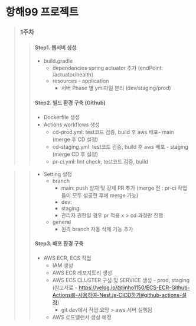 # 항해99 프로젝트 
 
> ### 1주차
> > #### Step1. 웹서버 생성
> > - build.gradle
> >   - dependencies spring actuator 추가 (endPoint: /actuator/health)
> >   - resources - application
> >     - 서버 Phase 별 yml파일 분리 (dev/staging/prod)
> >   
> > #### Step2. 빌드 환경 구축 (Github)
> > - Dockerfile 생성
> > - Actions workflows 생성
> >   - cd-prod.yml: test코드 검증, build 후 aws 배포- main (merge 후 CD 설정)
> >   - cd-staging.yml: test코드 검증, build 후 aws 배포 - staging (merge CD 후 설정)
> >   - pr-ci.yml: lint check, test코드 검증, build
 
> > - Setting 설정
> >   - branch
> >     - main: push 방지 및 강제 PR 추가 (merge 전 : pr-ci 작업들이 모두 성공한 후에 merge 가능)
> >     - dev: 
> >     - staging:
> >     - 관리자 권한일 경우 pr 적용 x > cd 과정만 진행
> >   - general
> >     - 원격 branch 자동 삭제 기능 추가
> > 
> > #### Step3. 배포 환경 구축
> > - AWS ECR, ECS 작업
> >   - IAM 생성
> >   - AWS ECR 레포지토리 생성
> >   - AWS ECS CLUSTER 구성 및 SERVICE 생성 - prod, staging (참고자료 - https://velog.io/@linho1150/ECS-ECR-Github-Actions를-사용하여-Nest.js-CICD하기#github-actions-설정)
> >     - git dev에서 작업 요망 > aws 서버 실행됨
> >   - AWS 로드밸랜서 생성 예정